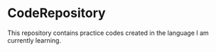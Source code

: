 # CodeRepository
This repository contains practice codes created in the language I am currently learning. 
